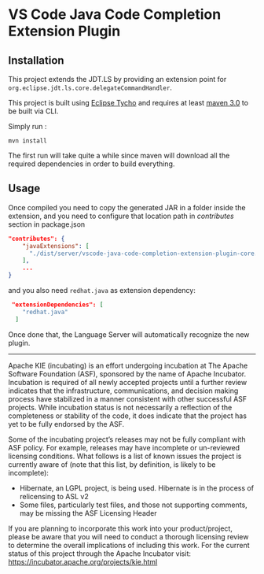 <!--
   Licensed to the Apache Software Foundation (ASF) under one
   or more contributor license agreements.  See the NOTICE file
   distributed with this work for additional information
   regarding copyright ownership.  The ASF licenses this file
   to you under the Apache License, Version 2.0 (the
   "License"); you may not use this file except in compliance
   with the License.  You may obtain a copy of the License at
     http://www.apache.org/licenses/LICENSE-2.0
   Unless required by applicable law or agreed to in writing,
   software distributed under the License is distributed on an
   "AS IS" BASIS, WITHOUT WARRANTIES OR CONDITIONS OF ANY
   KIND, either express or implied.  See the License for the
   specific language governing permissions and limitations
   under the License.
-->

# VS Code Java Code Completion Extension Plugin

## Installation

This project extends the JDT.LS by providing an extension point for `org.eclipse.jdt.ls.core.delegateCommandHandler`.

This project is built using [Eclipse Tycho](https://www.eclipse.org/tycho/) and requires at least [maven 3.0](http://maven.apache.org/download.html) to be built via CLI.

Simply run :

    mvn install

The first run will take quite a while since maven will download all the required dependencies in order to build everything.

## Usage

Once compiled you need to copy the generated JAR in a folder inside the extension, and you need to configure that location path in _contributes_ section in package.json

```json
"contributes": {
    "javaExtensions": [
      "./dist/server/vscode-java-code-completion-extension-plugin-core.jar"
    ],
    ...
}
```

and you also need `redhat.java` as extension dependency:

```json
 "extensionDependencies": [
    "redhat.java"
  ]
```

Once done that, the Language Server will automatically recognize the new plugin.

---

Apache KIE (incubating) is an effort undergoing incubation at The Apache Software
Foundation (ASF), sponsored by the name of Apache Incubator. Incubation is
required of all newly accepted projects until a further review indicates that
the infrastructure, communications, and decision making process have stabilized
in a manner consistent with other successful ASF projects. While incubation
status is not necessarily a reflection of the completeness or stability of the
code, it does indicate that the project has yet to be fully endorsed by the ASF.

Some of the incubating project’s releases may not be fully compliant with ASF
policy. For example, releases may have incomplete or un-reviewed licensing
conditions. What follows is a list of known issues the project is currently
aware of (note that this list, by definition, is likely to be incomplete):

- Hibernate, an LGPL project, is being used. Hibernate is in the process of
  relicensing to ASL v2
- Some files, particularly test files, and those not supporting comments, may
  be missing the ASF Licensing Header

If you are planning to incorporate this work into your product/project, please
be aware that you will need to conduct a thorough licensing review to determine
the overall implications of including this work. For the current status of this
project through the Apache Incubator visit:
https://incubator.apache.org/projects/kie.html
